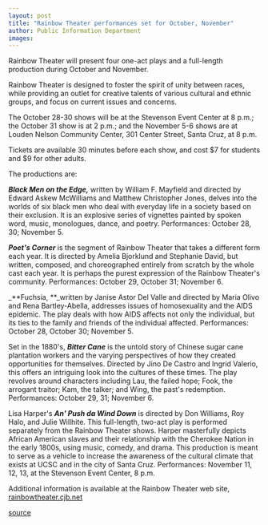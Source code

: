 ```yaml
---
layout: post
title: "Rainbow Theater performances set for October, November"
author: Public Information Department
images:
---
```


Rainbow Theater will present four one-act plays and a full-length production during October and November.

Rainbow Theater is designed to foster the spirit of unity between races, while providing an outlet for creative talents of various cultural and ethnic groups, and focus on current issues and concerns.

The October 28-30 shows will be at the Stevenson Event Center at 8 p.m.; the October 31 show is at 2 p.m.; and the November 5-6 shows are at Louden Nelson Community Center, 301 Center Street, Santa Cruz, at 8 p.m.

Tickets are available 30 minutes before each show, and cost $7 for students and $9 for other adults.

The productions are:

_**Black Men on the Edge,**_ written by William F. Mayfield and directed by Edward Askew McWilliams and Matthew Christopher Jones, delves into the worlds of six black men who deal with everyday life in a society based on their exclusion. It is an explosive series of vignettes painted by spoken word, music, monologues, dance, and poetry. Performances: October 28, 30; November 5.

_**Poet's Corner**_ is the segment of Rainbow Theater that takes a different form each year. It is directed by Amelia Bjorklund and Stephanie David, but written, composed, and choreographed entirely from scratch by the whole cast each year. It is perhaps the purest expression of the Rainbow Theater's community. Performances: October 29, October 31; November 6.

_**Fuchsia, **_written by Janise Astor Del Valle and directed by Maria Olivo and Rena Bartley-Abella, addresses issues of homosexuality and the AIDS epidemic. The play deals with how AIDS affects not only the individual, but its ties to the family and friends of the individual affected. Performances: October 28, October 30; November 5.

Set in the 1880's, _**Bitter Cane**_ is the untold story of Chinese sugar cane plantation workers and the varying perspectives of how they created opportunities for themselves. Directed by Jino De Castro and Ingrid Valerio, this offers an intriguing look into the cultures of these times. The play revolves around characters including Lau, the failed hope; Fook, the arrogant traitor; Kam, the talker; and Wing, the past's redemption. Performances: October 29, 31; November 6.

Lisa Harper's **_An' Push da Wind Down_** is directed by Don Williams, Roy Halo, and Julie Willhite. This full-length, two-act play is performed separately from the Rainbow Theater shows. Harper masterfully depicts African American slaves and their relationship with the Cherokee Nation in the early 1800s, using music, comedy, and drama. This production is meant to serve as a vehicle to increase the awareness of the cultural climate that exists at UCSC and in the city of Santa Cruz. Performances: November 11, 12, 13, at the Stevenson Event Center, 8 p.m.

Additional information is available at the Rainbow Theater web site, [rainbowtheater.cjb.net][1]

[1]: http://rainbowtheater.cjb.net

[source](http://www1.ucsc.edu/currents/04-05/10-25/rainbow.asp "Permalink to rainbow")
